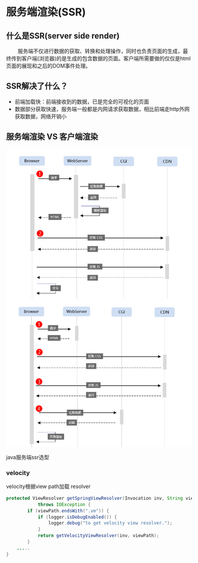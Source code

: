 # 服务端渲染(SSR)

## 什么是SSR(server side render)
&nbsp;&nbsp;&nbsp;&nbsp;&nbsp;&nbsp;&nbsp;&nbsp;服务端不仅进行数据的获取、转换和处理操作，同时也负责页面的生成，最终传到客户端(浏览器)的是生成的包含数据的页面。客户端所需要做的仅仅是html页面的展现和之后的DOM事件处理。
## SSR解决了什么？
* 前端加载快：前端接收到的数据，已是完全的可视化的页面
* 数据部分获取快速，服务端一般都是内网请求获取数据，相比前端走http外网获取数据，网络开销小

## 服务端渲染 VS 客户端渲染
<img src="https://github.com/zhaocancsu/content/blob/master/0523-2.png" width="600" />
<img src="https://github.com/zhaocancsu/content/blob/master/0523-1.png" width="600" />


java服务端ssr选型

### velocity 
velocity根据view path加载 resolver
```Java
protected ViewResolver getSpringViewResolver(Invocation inv, String viewPath)
            throws IOException {
        if (viewPath.endsWith(".vm")) {
            if (logger.isDebugEnabled()) {
                logger.debug("to get velocity view resolver.");
            }
            return getVelocityViewResolver(inv, viewPath);
        }
    .....
}
```
